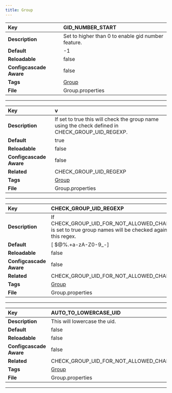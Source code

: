 ```yaml
---
title: Group
---
```


| __Key__ | GID_NUMBER_START |
|:----------------|:--------|
| __Description__ | Set to higher than 0 to enable gid number feature.<br> |
| __Default__ | -1 |
| __Reloadable__ | false |
| __Configcascade Aware__ | false |
| __Tags__ | <a href="https://documentation.open-xchange.com/latest/middleware/configuration/tags/Group.html">Group</a> |
| __File__ | Group.properties |

---
| __Key__ | v |
|:----------------|:--------|
| __Description__ | If set to true this will check the group name using the check defined in CHECK_GROUP_UID_REGEXP.<br> |
| __Default__ | true |
| __Reloadable__ | false |
| __Configcascade Aware__ | false |
| __Related__ | CHECK_GROUP_UID_REGEXP |
| __Tags__ | <a href="https://documentation.open-xchange.com/latest/middleware/configuration/tags/Group.html">Group</a> |
| __File__ | Group.properties |

---
| __Key__ | CHECK_GROUP_UID_REGEXP |
|:----------------|:--------|
| __Description__ | If CHECK_GROUP_UID_FOR_NOT_ALLOWED_CHARS is set to true group names will be checked against this regex.<br> |
| __Default__ | [ $@%\.+a-zA-Z0-9_-] |
| __Reloadable__ | false |
| __Configcascade Aware__ | false |
| __Related__ | CHECK_GROUP_UID_FOR_NOT_ALLOWED_CHARS |
| __Tags__ | <a href="https://documentation.open-xchange.com/latest/middleware/configuration/tags/Group.html">Group</a> |
| __File__ | Group.properties |

---
| __Key__ | AUTO_TO_LOWERCASE_UID |
|:----------------|:--------|
| __Description__ | This will lowercase the uid.<br> |
| __Default__ | false |
| __Reloadable__ | false |
| __Configcascade Aware__ | false |
| __Related__ | CHECK_GROUP_UID_FOR_NOT_ALLOWED_CHARS |
| __Tags__ | <a href="https://documentation.open-xchange.com/latest/middleware/configuration/tags/Group.html">Group</a> |
| __File__ | Group.properties |

---
